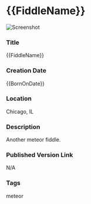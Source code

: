 {{FiddleName}}
======

![Screenshot](screenshot.png)


### Title

{{FiddleName}}


### Creation Date

{{BornOnDate}}


### Location

Chicago, IL


### Description

Another meteor fiddle.


### Published Version Link

N/A


### Tags

meteor
